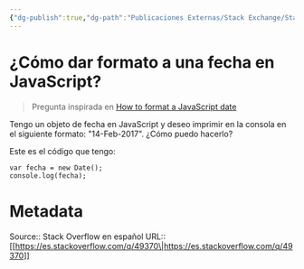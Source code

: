 ```yaml
---
{"dg-publish":true,"dg-path":"Publicaciones Externas/Stack Exchange/Stack Overflow en español/es.stackoverflow.com-49370.md","permalink":"/publicaciones-externas/stack-exchange/stack-overflow-en-espanol/es-stackoverflow-com-49370/","title":"¿Cómo dar formato a una fecha en JavaScript?","hide":true,"noteIcon":"default","created":"2024-04-03T12:49:10.727-06:00","updated":"2024-04-05T16:43:49.137-06:00"}
---
```


# ¿Cómo dar formato a una fecha en JavaScript?

> Pregunta inspirada en [How to format a JavaScript date][1]

Tengo un objeto de fecha en JavaScript y deseo imprimir en la consola en el siguiente formato: "14-Feb-2017". ¿Cómo puedo hacerlo?

Este es el código que tengo:

<!-- begin snippet: js hide: false console: true babel: false -->

<!-- language: lang-js -->

    var fecha = new Date();
    console.log(fecha);

<!-- end snippet -->



  [1]: https://stackoverflow.com/q/3552461/1595451

# Metadata
Source:: Stack Overflow en español
URL:: [[https://es.stackoverflow.com/q/49370\|https://es.stackoverflow.com/q/49370]]

